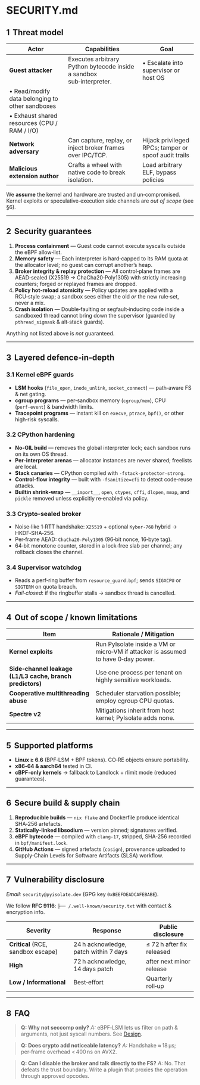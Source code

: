 # SECURITY.md

## 1  Threat model

| Actor                                           | Capabilities                                                         | Goal                                                 |
| ----------------------------------------------- | -------------------------------------------------------------------- | ---------------------------------------------------- |
| **Guest attacker**                              | Executes arbitrary Python bytecode inside a sandbox sub‑interpreter. | • Escalate into supervisor or host OS                |
| • Read/modify data belonging to other sandboxes |                                                                      |                                                      |
| • Exhaust shared resources (CPU / RAM / I/O)    |                                                                      |                                                      |
| **Network adversary**                           | Can capture, replay, or inject broker frames over IPC/TCP.           | Hijack privileged RPCs; tamper or spoof audit trails |
| **Malicious extension author**                  | Crafts a wheel with native code to break isolation.                  | Load arbitrary ELF, bypass policies                  |

We **assume** the kernel and hardware are trusted and un‑compromised.  Kernel exploits or speculative‑execution side channels are *out of scope* (see §6).

---

## 2  Security guarantees

1. **Process containment** — Guest code cannot execute syscalls outside the eBPF allow‑list.
2. **Memory safety** — Each interpreter is hard‑capped to its RAM quota at the allocator level; no guest can corrupt another’s heap.
3. **Broker integrity & replay protection** — All control‑plane frames are AEAD‑sealed (X25519 → ChaCha20‑Poly1305) with strictly increasing counters; forged or replayed frames are dropped.
4. **Policy hot‑reload atomicity** — Policy updates are applied with a RCU‑style swap; a sandbox sees either the old *or* the new rule‑set, never a mix.
5. **Crash isolation** — Double‑faulting or segfault‑inducing code inside a sandboxed thread cannot bring down the supervisor (guarded by `pthread_sigmask` & alt‑stack guards).

Anything not listed above is *not* guaranteed.

---

## 3  Layered defence‑in‑depth

### 3.1 Kernel eBPF guards

* **LSM hooks** (`file_open`, `inode_unlink`, `socket_connect`) — path‑aware FS & net gating.
* **cgroup programs** — per‑sandbox memory (`cgroup/mem`), CPU (`perf‑event`) & bandwidth limits.
* **Tracepoint programs** — instant kill on `execve`, `ptrace`, `bpf()`, or other high‑risk syscalls.

### 3.2 CPython hardening

* **No‑GIL build** — removes the global interpreter lock; each sandbox runs on its own OS thread.
* **Per‑interpreter arenas** — allocator instances are never shared; freelists are local.
* **Stack canaries** — CPython compiled with `-fstack-protector-strong`.
* **Control‑flow integrity** — built with `-fsanitize=cfi` to detect code‑reuse attacks.
* **Builtin shrink‑wrap** — `__import__`, `open`, `ctypes`, `cffi`, `dlopen`, `mmap`, and `pickle` removed unless explicitly re‑enabled via policy.

### 3.3 Crypto‑sealed broker

* Noise‑like 1‑RTT handshake: `X25519` + optional `Kyber‑768` hybrid → HKDF‑SHA‑256.
* Per‑frame AEAD: `ChaCha20‑Poly1305` (96‑bit nonce, 16‑byte tag).
* 64‑bit monotone counter, stored in a lock‑free slab per channel; any rollback closes the channel.

### 3.4 Supervisor watchdog

* Reads a perf‑ring buffer from `resource_guard.bpf`; sends `SIGXCPU` or `SIGTERM` on quota breach.
* *Fail‑closed*: if the ringbuffer stalls → sandbox thread is cancelled.

---

## 4  Out of scope / known limitations

| Item                                                      | Rationale / Mitigation                                                            |
| --------------------------------------------------------- | --------------------------------------------------------------------------------- |
| **Kernel exploits**                                       | Run PyIsolate inside a VM or micro‑VM if attacker is assumed to have 0‑day power. |
| **Side‑channel leakage (L1/L3 cache, branch predictors)** | Use one process per tenant on highly sensitive workloads.                         |
| **Cooperative multithreading abuse**                      | Scheduler starvation possible; employ cgroup CPU quotas.                          |
| **Spectre v2**                                            | Mitigations inherit from host kernel; PyIsolate adds none.                        |

---

## 5  Supported platforms

* **Linux ≥ 6.6** (BPF‑LSM + BPF tokens).  CO‑RE objects ensure portability.
* **x86‑64 & aarch64** tested in CI.
* **cBPF‑only kernels** → fallback to Landlock + rlimit mode (reduced guarantees).

---

## 6  Secure build & supply chain

1. **Reproducible builds** — `nix flake` and Dockerfile produce identical SHA‑256 artefacts.
2. **Statically‑linked libsodium** — version pinned; signatures verified.
3. **eBPF bytecode** — compiled with `clang‑17`, stripped, SHA‑256 recorded in `bpf/manifest.lock`.
4. **GitHub Actions** — signed artefacts (`cosign`), provenance uploaded to Supply‑Chain Levels for Software Artifacts (SLSA) workflow.

---

## 7  Vulnerability disclosure

*Email:* `security@pyisolate.dev`  (GPG key `0xBEEFDEADCAFEBABE`).

We follow **RFC 9116**:
`├── /.well‑known/security.txt` with contact & encryption info.

| Severity                           | Response                              | Public disclosure         |
| ---------------------------------- | ------------------------------------- | ------------------------- |
| **Critical** (RCE, sandbox escape) | 24 h acknowledge, patch within 7 days | ≤ 72 h after fix released |
| **High**                           | 72 h acknowledge, 14 days patch       | after next minor release  |
| **Low / Informational**            | Best‑effort                           | Quarterly roll‑up         |

---

## 8  FAQ

> **Q: Why not seccomp only?**
> *A:* eBPF‑LSM lets us filter on path & arguments, not just syscall numbers.  See [Design](README.md#security‑model).

> **Q: Does crypto add noticeable latency?**
> *A:* Handshake ≈ 18 µs; per‑frame overhead < 400 ns on AVX2.

> **Q: Can I disable the broker and talk directly to the FS?**
> *A:* No. That defeats the trust boundary. Write a plugin that proxies the operation through approved opcodes.
